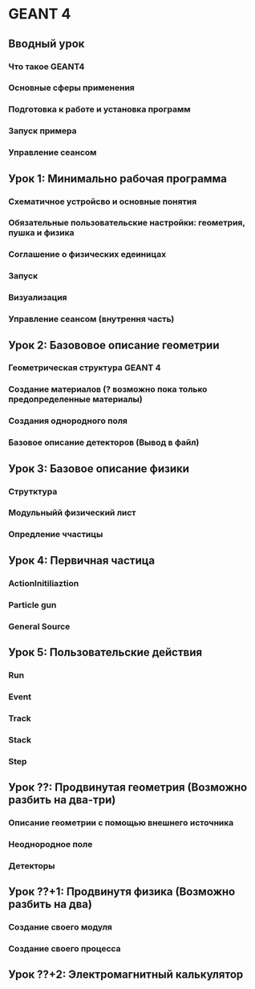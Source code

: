 # GEANT 4


## Вводный урок

### Что такое GEANT4
### Основные сферы применения
### Подготовка к работе и установка программ
### Запуск примера
### Управление сеансом

## Урок 1: Минимально рабочая программа

### Схематичное устройсво и основные понятия
### Обязательные пользовательские настройки: геометрия, пушка и физика
### Соглашение о физических едеиницах
### Запуск
### Визуализация
### Управление сеансом (внутрення часть)

## Урок 2: Базововое описание геометрии
### Геометрическая структура GEANT 4
### Создание материалов (? возможно пока только предопределенные материалы)
### Создания однородного поля
### Базовое описание детекторов (Вывод в файл)


## Урок 3: Базовое описание физики
### Струтктура
### Модульныйй физический лист
### Опредление ччастицы


## Урок 4: Первичная частица
### ActionInitiliaztion
### Particle gun
### General Source

## Урок 5: Пользовательские действия
### Run
### Event
### Track
### Stack
### Step


## Урок ??: Продвинутая геометрия (Возможно разбить на два-три)
### Описание геометрии с помощью внешнего источника
### Неоднородное поле
### Детекторы
  
## Урок ??+1: Продвинутя физика (Возможно разбить на два)
### Создание своего модуля
### Создание своего процесса

## Урок ??+2: Электромагнитный калькулятор


